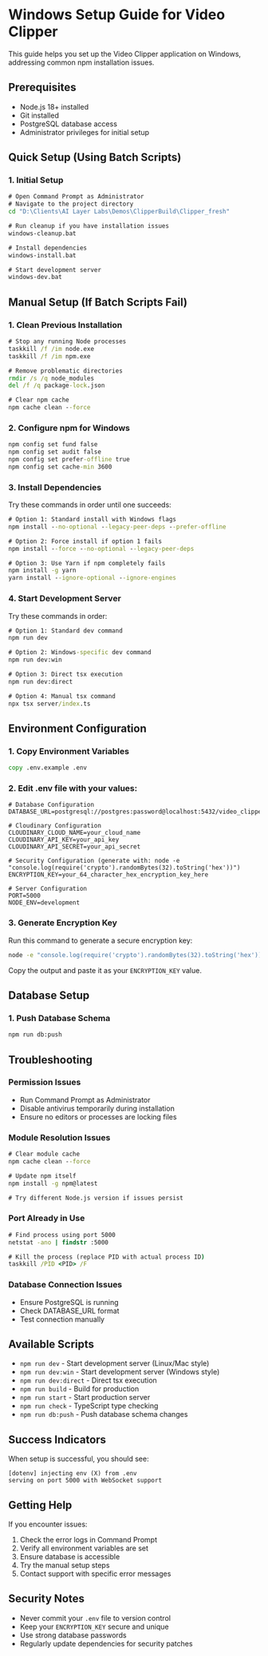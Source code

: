# Windows Setup Guide for Video Clipper

This guide helps you set up the Video Clipper application on Windows, addressing common npm installation issues.

## Prerequisites

- Node.js 18+ installed
- Git installed
- PostgreSQL database access
- Administrator privileges for initial setup

## Quick Setup (Using Batch Scripts)

### 1. Initial Setup
```cmd
# Open Command Prompt as Administrator
# Navigate to the project directory
cd "D:\Clients\AI Layer Labs\Demos\ClipperBuild\Clipper_fresh"

# Run cleanup if you have installation issues
windows-cleanup.bat

# Install dependencies
windows-install.bat

# Start development server
windows-dev.bat
```

## Manual Setup (If Batch Scripts Fail)

### 1. Clean Previous Installation
```cmd
# Stop any running Node processes
taskkill /f /im node.exe
taskkill /f /im npm.exe

# Remove problematic directories
rmdir /s /q node_modules
del /f /q package-lock.json

# Clear npm cache
npm cache clean --force
```

### 2. Configure npm for Windows
```cmd
npm config set fund false
npm config set audit false
npm config set prefer-offline true
npm config set cache-min 3600
```

### 3. Install Dependencies
Try these commands in order until one succeeds:

```cmd
# Option 1: Standard install with Windows flags
npm install --no-optional --legacy-peer-deps --prefer-offline

# Option 2: Force install if option 1 fails
npm install --force --no-optional --legacy-peer-deps

# Option 3: Use Yarn if npm completely fails
npm install -g yarn
yarn install --ignore-optional --ignore-engines
```

### 4. Start Development Server
Try these commands in order:

```cmd
# Option 1: Standard dev command
npm run dev

# Option 2: Windows-specific dev command
npm run dev:win

# Option 3: Direct tsx execution
npm run dev:direct

# Option 4: Manual tsx command
npx tsx server/index.ts
```

## Environment Configuration

### 1. Copy Environment Variables
```cmd
copy .env.example .env
```

### 2. Edit .env file with your values:
```env
# Database Configuration
DATABASE_URL=postgresql://postgres:password@localhost:5432/video_clipper

# Cloudinary Configuration
CLOUDINARY_CLOUD_NAME=your_cloud_name
CLOUDINARY_API_KEY=your_api_key
CLOUDINARY_API_SECRET=your_api_secret

# Security Configuration (generate with: node -e "console.log(require('crypto').randomBytes(32).toString('hex'))")
ENCRYPTION_KEY=your_64_character_hex_encryption_key_here

# Server Configuration
PORT=5000
NODE_ENV=development
```

### 3. Generate Encryption Key
Run this command to generate a secure encryption key:
```cmd
node -e "console.log(require('crypto').randomBytes(32).toString('hex'))"
```
Copy the output and paste it as your `ENCRYPTION_KEY` value.

## Database Setup

### 1. Push Database Schema
```cmd
npm run db:push
```

## Troubleshooting

### Permission Issues
- Run Command Prompt as Administrator
- Disable antivirus temporarily during installation
- Ensure no editors or processes are locking files

### Module Resolution Issues
```cmd
# Clear module cache
npm cache clean --force

# Update npm itself
npm install -g npm@latest

# Try different Node.js version if issues persist
```

### Port Already in Use
```cmd
# Find process using port 5000
netstat -ano | findstr :5000

# Kill the process (replace PID with actual process ID)
taskkill /PID <PID> /F
```

### Database Connection Issues
- Ensure PostgreSQL is running
- Check DATABASE_URL format
- Test connection manually

## Available Scripts

- `npm run dev` - Start development server (Linux/Mac style)
- `npm run dev:win` - Start development server (Windows style)
- `npm run dev:direct` - Direct tsx execution
- `npm run build` - Build for production
- `npm run start` - Start production server
- `npm run check` - TypeScript type checking
- `npm run db:push` - Push database schema changes

## Success Indicators

When setup is successful, you should see:
```
[dotenv] injecting env (X) from .env
serving on port 5000 with WebSocket support
```

## Getting Help

If you encounter issues:
1. Check the error logs in Command Prompt
2. Verify all environment variables are set
3. Ensure database is accessible
4. Try the manual setup steps
5. Contact support with specific error messages

## Security Notes

- Never commit your `.env` file to version control
- Keep your `ENCRYPTION_KEY` secure and unique
- Use strong database passwords
- Regularly update dependencies for security patches